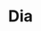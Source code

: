 ---
title: "Dia"
url: /ciudad-autonoma-de-buenos-aires/dia-avenida-rivadavia-5/
shop: Supermarkt
---